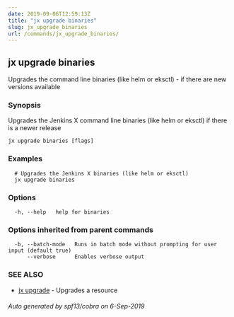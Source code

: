 ```yaml
---
date: 2019-09-06T12:59:13Z
title: "jx upgrade binaries"
slug: jx_upgrade_binaries
url: /commands/jx_upgrade_binaries/
---
```

## jx upgrade binaries

Upgrades the command line binaries (like helm or eksctl) - if there are new versions available

### Synopsis

Upgrades the Jenkins X command line binaries (like helm or eksctl) if there is a newer release

```
jx upgrade binaries [flags]
```

### Examples

```
  # Upgrades the Jenkins X binaries (like helm or eksctl)
  jx upgrade binaries
```

### Options

```
  -h, --help   help for binaries
```

### Options inherited from parent commands

```
  -b, --batch-mode   Runs in batch mode without prompting for user input (default true)
      --verbose      Enables verbose output
```

### SEE ALSO

* [jx upgrade](/commands/jx_upgrade/)	 - Upgrades a resource

###### Auto generated by spf13/cobra on 6-Sep-2019
